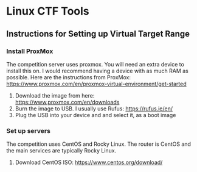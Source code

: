# Linux CTF Tools
## Instructions for Setting up Virtual Target Range
### Install ProxMox
The competition server uses proxmox.  You will need an extra device to install this on.  I would recommend having a device with as much RAM as possible.  Here are the instructions from ProxMox: https://www.proxmox.com/en/proxmox-virtual-environment/get-started
1. Download the image from here: https://www.proxmox.com/en/downloads
2. Burn the image to USB.  I usually use Rufus: https://rufus.ie/en/
2. Plug the USB into your device and and select it, as a boot image

### Set up servers
The competition uses CentOS and Rocky Linux.  The router is CentOS and the main services are typically Rocky Linux.
1. Download CentOS ISO: https://www.centos.org/download/
